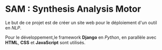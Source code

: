 # SAM : Synthesis Analysis Motor

Le but de ce projet est de créer un site web pour le déploiement d'un outil en *NLP*.

Pour le développement,le framework **Django** en *Python*, en parallèle avec **HTML**, **CSS** et **JavaScript** sont utilisés. 
